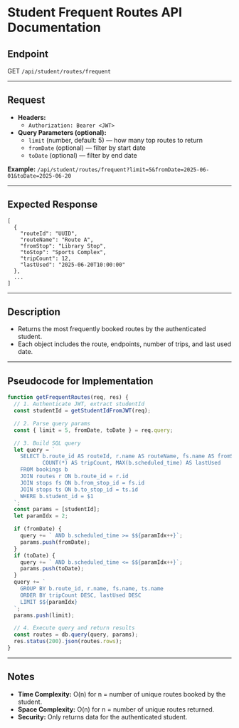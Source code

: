 # Student Frequent Routes API Documentation

## Endpoint
GET `/api/student/routes/frequent`

---

## Request
- **Headers:**
  - `Authorization: Bearer <JWT>`
- **Query Parameters (optional):**
  - `limit` (number, default: 5) — how many top routes to return
  - `fromDate` (optional) — filter by start date
  - `toDate` (optional) — filter by end date

**Example:**
`/api/student/routes/frequent?limit=5&fromDate=2025-06-01&toDate=2025-06-20`

---

## Expected Response
```
[
  {
    "routeId": "UUID",
    "routeName": "Route A",
    "fromStop": "Library Stop",
    "toStop": "Sports Complex",
    "tripCount": 12,
    "lastUsed": "2025-06-20T10:00:00"
  },
  ...
]
```

---

## Description
- Returns the most frequently booked routes by the authenticated student.
- Each object includes the route, endpoints, number of trips, and last used date.

---

## Pseudocode for Implementation
```typescript
function getFrequentRoutes(req, res) {
  // 1. Authenticate JWT, extract studentId
  const studentId = getStudentIdFromJWT(req);

  // 2. Parse query params
  const { limit = 5, fromDate, toDate } = req.query;

  // 3. Build SQL query
  let query = `
    SELECT b.route_id AS routeId, r.name AS routeName, fs.name AS fromStop, ts.name AS toStop,
           COUNT(*) AS tripCount, MAX(b.scheduled_time) AS lastUsed
    FROM bookings b
    JOIN routes r ON b.route_id = r.id
    JOIN stops fs ON b.from_stop_id = fs.id
    JOIN stops ts ON b.to_stop_id = ts.id
    WHERE b.student_id = $1
  `;
  const params = [studentId];
  let paramIdx = 2;

  if (fromDate) {
    query += ` AND b.scheduled_time >= $${paramIdx++}`;
    params.push(fromDate);
  }
  if (toDate) {
    query += ` AND b.scheduled_time <= $${paramIdx++}`;
    params.push(toDate);
  }
  query += `
    GROUP BY b.route_id, r.name, fs.name, ts.name
    ORDER BY tripCount DESC, lastUsed DESC
    LIMIT $${paramIdx}
  `;
  params.push(limit);

  // 4. Execute query and return results
  const routes = db.query(query, params);
  res.status(200).json(routes.rows);
}
```

---

## Notes
- **Time Complexity:** O(n) for n = number of unique routes booked by the student.
- **Space Complexity:** O(n) for n = number of unique routes returned.
- **Security:** Only returns data for the authenticated student.

